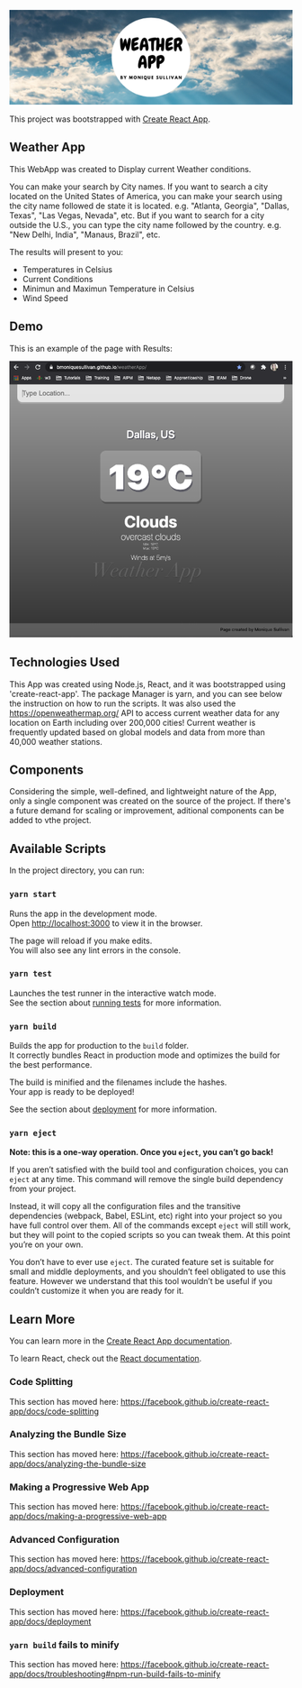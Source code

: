 ![Image of Header](Images/WeatherAppHeader.png)

This project was bootstrapped with [Create React App](https://github.com/facebook/create-react-app).

## Weather App

This WebApp was created to Display current Weather conditions. 

You can make your search by City names. If you want to search a city located on the United States of America, you can make your search using the city name followed de state it is located. e.g. "Atlanta, Georgia", "Dallas, Texas", "Las Vegas, Nevada", etc. But if you want to search for a city outside the U.S., you can type the city name followed by the country. e.g. "New Delhi, India", "Manaus, Brazil", etc.

The results will present to you:

* Temperatures in Celsius
* Current Conditions
* Minimun and Maximun Temperature in Celsius
* Wind Speed

## Demo

This is an example of the page with Results:

![Demo Image](Images/WeatherAppDemo.png)

## Technologies Used

This App was created using Node.js, React, and it was bootstrapped using 'create-react-app'. The package Manager is yarn, and you can see below the instruction on how to run the scripts. It was also used the https://openweathermap.org/ API to access current weather data for any location on Earth including over 200,000 cities!
Current weather is frequently updated based on global models and data from more than 40,000 weather stations.

## Components

Considering the simple, well-defined, and lightweight nature of the App, only a single component was created on the source of the project. If there's a future demand for scaling or improvement, aditional components can be added to vthe project.

## Available Scripts

In the project directory, you can run:

### `yarn start`

Runs the app in the development mode.<br />
Open [http://localhost:3000](http://localhost:3000) to view it in the browser.

The page will reload if you make edits.<br />
You will also see any lint errors in the console.

### `yarn test`

Launches the test runner in the interactive watch mode.<br />
See the section about [running tests](https://facebook.github.io/create-react-app/docs/running-tests) for more information.

### `yarn build`

Builds the app for production to the `build` folder.<br />
It correctly bundles React in production mode and optimizes the build for the best performance.

The build is minified and the filenames include the hashes.<br />
Your app is ready to be deployed!

See the section about [deployment](https://facebook.github.io/create-react-app/docs/deployment) for more information.

### `yarn eject`

**Note: this is a one-way operation. Once you `eject`, you can’t go back!**

If you aren’t satisfied with the build tool and configuration choices, you can `eject` at any time. This command will remove the single build dependency from your project.

Instead, it will copy all the configuration files and the transitive dependencies (webpack, Babel, ESLint, etc) right into your project so you have full control over them. All of the commands except `eject` will still work, but they will point to the copied scripts so you can tweak them. At this point you’re on your own.

You don’t have to ever use `eject`. The curated feature set is suitable for small and middle deployments, and you shouldn’t feel obligated to use this feature. However we understand that this tool wouldn’t be useful if you couldn’t customize it when you are ready for it.

## Learn More

You can learn more in the [Create React App documentation](https://facebook.github.io/create-react-app/docs/getting-started).

To learn React, check out the [React documentation](https://reactjs.org/).

### Code Splitting

This section has moved here: https://facebook.github.io/create-react-app/docs/code-splitting

### Analyzing the Bundle Size

This section has moved here: https://facebook.github.io/create-react-app/docs/analyzing-the-bundle-size

### Making a Progressive Web App

This section has moved here: https://facebook.github.io/create-react-app/docs/making-a-progressive-web-app

### Advanced Configuration

This section has moved here: https://facebook.github.io/create-react-app/docs/advanced-configuration

### Deployment

This section has moved here: https://facebook.github.io/create-react-app/docs/deployment

### `yarn build` fails to minify

This section has moved here: https://facebook.github.io/create-react-app/docs/troubleshooting#npm-run-build-fails-to-minify


